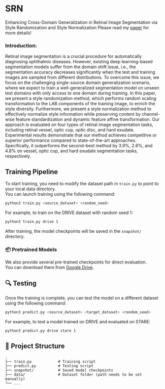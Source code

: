 # SRN
Enhancing Cross-Domain Generalization in Retinal Image Segmentation via Style Randomization and Style Normalization
Please read my [paper](https://doi.org/) for more details!
### Introduction:
Retinal image segmentation is a crucial procedure for automatically diagnosing ophthalmic diseases. However, existing deep learning-based segmentation models suffer from the domain shift issue, i.e., the segmentation accuracy decreases significantly when the test and training images are sampled from different distributions. To overcome this issue, we focus on the challenging single-source domain generalization scenario, where we expect to train a well-generalized segmentation model on unseen test domains with only access to one domain during training. In this paper, we present a style randomization method, which performs random scaling transformation to the LAB components of the training image, to enrich the style diversity. Furthermore, we present a style normalization method to effectively normalize style information while preserving content by channel-wise feature standardization and dynamic feature affine transformation. Our approach is evaluated on four types of retinal image segmentation tasks, including retinal vessel, optic cup, optic disc, and hard exudate. Experimental results demonstrate that our method achieves competitive or superior performance compared to state-of-the-art approaches. Specifically, it outperforms the second-best method by 3.9%, 2.6%, and 4.8% on vessel, optic cup, and hard exudate segmentation tasks, respectively.

## Training Pipeline
To start training, you need to modify the dataset path in `train.py` to point to your local data directory.  
You can launch training using the following command:

```bash
python3 train.py <source_dataset> <random_seed>
```

For example, to train on the DRIVE dataset with random seed 1:

```bash
python3 train.py drive 1
```

After training, the model checkpoints will be saved in the `snapshot/` directory.

### 📦 Pretrained Models

We also provide several pre-trained checkpoints for direct evaluation.  
You can download them from [Google Drive](https://drive.google.com/file/d/1BBMJ1v3mXMu9GWjz2aAOre4DIQqMJyGU/view?usp=sharing).

## 🔍 Testing

Once the training is complete, you can test the model on a different dataset using the following command:

```bash
python3 predict.py <source_dataset> <target_dataset> <random_seed>
```

For example, to test a model trained on DRIVE and evaluated on STARE:

```bash
python3 predict.py drive stare 1
```

## 📁 Project Structure

```
.
├── train.py            # Training script
├── predict.py          # Testing script
├── snapshot/           # Saved model checkpoints
├── data/               # Dataset folder (path needs to be set manually)
└── ...
```
